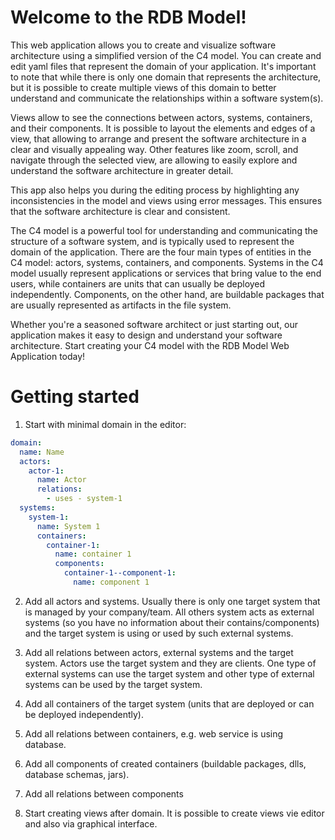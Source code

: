 # Welcome to the RDB Model!

This web application allows you to create and visualize software architecture using a simplified version of the C4 model. You can create and edit yaml files that represent the domain of your application. It's important to note that while there is only one domain that represents the architecture, but it is possible to create multiple views of this domain to better understand and communicate the relationships within a software system(s).

Views allow to see the connections between actors, systems, containers, and their components. It is possible to layout the elements and edges of a view, that allowing to arrange and present the software architecture in a clear and visually appealing way. Other features like zoom, scroll, and navigate through the selected view, are allowing to easily explore and understand the software architecture in greater detail.

This app also helps you during the editing process by highlighting any inconsistencies in the model and views using error messages. This ensures that the software architecture is clear and consistent.

The C4 model is a powerful tool for understanding and communicating the structure of a software system, and is typically used to represent the domain of the application. There are the four main types of entities in the C4 model: actors, systems, containers, and components. Systems in the C4 model usually represent applications or services that bring value to the end users, while containers are units that can usually be deployed independently. Components, on the other hand, are buildable packages that are usually represented as artifacts in the file system.

Whether you're a seasoned software architect or just starting out, our application makes it easy to design and understand your software architecture. Start creating your C4 model with the RDB Model Web Application today!

# Getting started

1. Start with minimal domain in the editor:

```yaml
domain:
  name: Name
  actors:
    actor-1:
      name: Actor
      relations:
        - uses - system-1
  systems:
    system-1:
      name: System 1
      containers:
        container-1:
          name: container 1
          components:
            container-1--component-1:
              name: component 1
```

2. Add all actors and systems. Usually there is only one target system that is managed by your company/team. All others system acts as external systems (so you have no information about their contains/components) and the target system is using or used by such external systems.

3. Add all relations between actors, external systems and the target system. Actors use the target system and they are clients. One type of external systems can use the target system and other type of external systems can be used by the target system.

4. Add all containers of the target system (units that are deployed or can be deployed independently).

5. Add all relations between containers, e.g. web service is using database.

6. Add all components of created containers (buildable packages, dlls, database schemas, jars).

7. Add all relations between components

8. Start creating views after domain. It is possible to create views vie editor and also via graphical interface.
